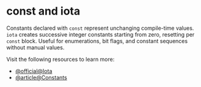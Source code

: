 # const and iota

Constants declared with `const` represent unchanging compile-time values. `iota` creates successive integer constants starting from zero, resetting per `const` block. Useful for enumerations, bit flags, and constant sequences without manual values.

Visit the following resources to learn more:

- [@official@Iota](https://go.dev/wiki/Iota)
- [@article@Constants](https://webreference.com/go/basics/constants/)